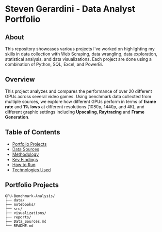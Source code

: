 # Steven Gerardini - Data Analyst Portfolio

## About
This repository showcases various projects I've worked on highlighting my skills in data collection with Web Scraping, data wrangling, data exploration, statistical analysis, and data visualizations. Each project are done using a combination of Python, SQL, Excel, and PowerBi.


## Overview
This project analyzes and compares the performance of over 20 different GPUs across several video games. 
Using benchmark data collected from multiple sources, we explore how different GPUs perform in terms of **frame rate** and **1% lows** 
at different resolutions (1080p, 1440p, and 4K), and different graphic settings including **Upscaling**, **Raytracing** and **Frame Generation**.

## Table of Contents
- [Portfolio Projects](#portfolio-projects)
- [Data Sources](Data_Sources.md) 
- [Methodology](#methodology)
- [Key Findings](#key-findings)
- [How to Run](#how-to-run)
- [Technologies Used](#technologies-used)

## Portfolio Projects
```plaintext
GPU-Benchmark-Analysis/
├── data/
├── notebooks/
├── src/
├── visualizations/
├── reports/
├── Data_Sources.md
└── README.md
